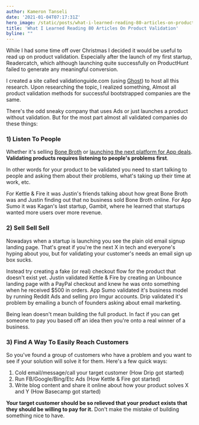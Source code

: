 ```yaml
---
author: Kameron Tanseli
date: '2021-01-04T07:17:31Z'
hero_image: /static/posts/what-i-learned-reading-80-articles-on-product-validation.jpg
title: 'What I Learned Reading 80 Articles On Product Validation'
byline: ""
---
```


While I had some time off over Christmas I decided it would be useful to read up on product validation. Especially after the launch of my first startup, Readercatch, which although launching quite successfully on ProductHunt failed to generate any meaningful conversion.

I created a site called validationguide.com (using [Ghost](http://ghost.org/)) to host all this research. Upon researching the topic, I realized something, Almost all product validation methods for successful bootstrapped companies are the same.

There's the odd sneaky company that uses Ads or just launches a product without validation. But for the most part almost all validated companies do these things:

### 1) Listen To People

Whether it's selling [Bone Broth](http://justinmares.com/how-i-validated-my-idea-for-kettle-fire/) or [launching the next platform for App deals](https://tim.blog/2011/09/24/how-to-create-a-million-dollar-business-this-weekend-examples-appsumo-mint-chihuahuas/). **Validating products requires listening to people's problems first**.

In other words for your product to be validated you need to start talking to people and asking them about their problems, what's taking up their time at work, etc.

For Kettle & Fire it was Justin's friends talking about how great Bone Broth was and Justin finding out that no business sold Bone Broth online. For App Sumo it was Kagan's last startup, Gambit, where he learned that startups wanted more users over more revenue.

### 2) Sell Sell Sell

Nowadays when a startup is launching you see the plain old email signup landing page. That's great if you're the next X in tech and everyone's hyping about you, but for validating your customer's needs an email sign up box sucks.

Instead try creating a fake (or real) checkout flow for the product that doesn't exist yet. Justin validated Kettle & Fire by creating an Unbounce landing page with a PayPal checkout and knew he was onto something when he received $500 in orders. App Sumo validated it's business model by running Reddit Ads and selling pro Imgur accounts. Drip validated it's problem by emailing a bunch of founders asking about email marketing.

Being lean doesn't mean building the full product. In fact if you can get someone to pay you based off an idea then you're onto a real winner of a business.

### 3) Find A Way To Easily Reach Customers

So you've found a group of customers who have a problem and you want to see if your solution will solve it for them. Here's a few quick ways:

1. Cold email/message/call your target customer (How Drip got started)
2. Run FB/Google/Bing/Etc Ads (How Kettle & Fire got started)
3. Write blog content and share it online about how your product solves X and Y (How Basecamp got started)

**Your target customer should be so relieved that your product exists that they should be willing to pay for it.** Don't make the mistake of building something nice to have.